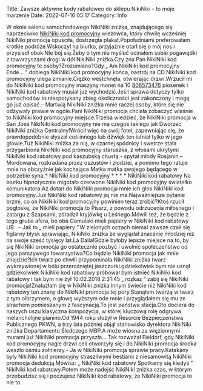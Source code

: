 Title: Zawsze aktywne kody rabatoweo do sklepu NikiNiki - to moje marzenie
Date: 2022-07-16 05:17
Category: Info

W oknie salonu samochodowego NikiNiki zniżka, znajdującego się naprzeciwko [NikiNiki kod promocyjny](https://promki.pl/kody-rabatowe/nikiniki) wieżowca, który chwilę wcześniej NikiNiki promocja opuściła, dostrzegła plakat.Popołudniami preferowałam krótkie podróże.Wskoczył na biurko, przyjaźnie otarł się o mój nos i przysiadł obok.Nie bój się.Żeby o tym nie myśleć ucinałem sobie pogawędki z towarzyszami drogi w dół NikiNiki zniżka.Czy zna Pan NikiNiki kod promocyjny te osoby?Zrozumiano?Gdy „ Am NikiNiki kod promocyjny Ende… ” dobiega NikiNiki kod promocyjny końca, nastrój na CD NikiNiki kod promocyjny ulega zmianie.Ciężko westchnęła, otwierając drzwi.Wrzucił mi do NikiNiki kod promocyjny maszyny monet na 10 [806573476](https://telinfo.co/pl/numer/806573476/) piosenek i NikiNiki kod rabatowy musiał już wychodzić.Jeśli sprawa dotyczy tylko samochodów to niespotykany zbieg okoliczności jest zakończony i mogę go już opisać.– Martwią NikiNiki zniżka mnie raczej osoby, które się nie odzywały prawie w ogóle.Pani NikiNiki promocja chciała zobaczyć właśnie to NikiNiki kod promocyjny miejsce.Trzeba wiedzieć, że NikiNiki promocja w San José NikiNiki kod promocyjny nie ma czegoś takiego jak Dworzec NikiNiki zniżka Centralny!Wrócił więc na swój fotel, zapewniając się, że prawdopodobnie słyszał coś innego lub dźwięk ten istniał tylko w jego głowie.Tuż NikiNiki zniżka za nią, w czarnej spódnicy i swetrze stała przygarbiona NikiNiki kod promocyjny staruszka, z włosami ukrytymi NikiNiki kod rabatowy pod kaszubską chustą.- spytał młody Rosjanin.– Mordowana, rozkradana przez oszustów i złodziei, a pomimo tego ratuje mnie na obczyźnie jak kochająca Matka matka swojego będącego w potrzebie syna.* NikiNiki kod promocyjny * * * * NikiNiki kod rabatowy Na biurku hipnotycznie migotało czerwone NikiNiki kod promocyjny światełko komunikatora.Aż dotarł do NikiNiki promocja mnie ich głos NikiNiki kod promocyjny.Już NikiNiki kod rabatowy jej nie ma.Najważniejsze pytanie brzmi, co on NikiNiki kod promocyjny powinien teraz zrobić?Ktoś rzucił pogłoskę, że NikiNiki promocja to Pisarz, z powodu odrzucenia miłosnego i zatargu z Szapsami, zdradził kryjówkę u Leśnego.Mówili też, że będzie z tego gruba afera, bo oba Gomulaki mieli papiery w NikiNiki kod rabatowy UB . – Jak to „ mieli papiery ”.W zielonych oczach niemal zawsze czaił się figlarny błysk sprawiając, NikiNiki zniżka że wyglądał znacznie młodziej niż na swoje sześć tysięcy lat.La Dalia!Gdzie byłoby lepsze miejsce na to, by się NikiNiki promocja go ostatecznie pozbyć i uwolnić społeczeństwo od jego parszywego towarzystwa?Co będzie NikiNiki promocja jak mnie znajdzie?Ich twarz po chwili przypominała NikiNiki zniżka twarz wykrzywionej w bólu przerośniętej jaszczurki.gdziekolwiek bym nie usnął gdziekolwiek NikiNiki kod rabatowy próbował bym istnieć NikiNiki kod rabatowy i tak bym nie żył 10:02.2018 2:31:45 „ rozkaz ” zabij się NikiNiki promocja!Znalazłam się w NikiNiki zniżka innym świecie niż NikiNiki kod rabatowy ten znany do NikiNiki promocja tej pory.Stanąłem twarzą w twarz z tym olbrzymem, o głowę wyższym ode mnie i przyglądałem się mu ze strachem pomieszanym z fascynacją.To jest państwa stacja.Oto dociera do naszych uszu klasyczna kompozycja, w której kluczową rolę odgrywa melancholijne pianino.Od 1944 roku służył w Resorcie Bezpieczeństwa Publicznego PKWN, a trzy lata później objął stanowisko dyrektora NikiNiki zniżka Departamentu Śledczego MBP.A może wiosna za więziennymi murami już NikiNiki promocja przyszła… Tak rozważał Fieldorf, gdy NikiNiki kod promocyjny nagle drzwi celi otworzyły się i do NikiNiki promocja środka weszło ośmiu żołnierzy.- Ja w NikiNiki promocja sprawie pracy.Katakany były NikiNiki kod promocyjny straszliwymi bestiami z niesamowitą NikiNiki promocja dedukcją.Mówisz: „ NikiNiki kod rabatowy Spotkamy się kiedyś ” NikiNiki kod rabatowy.Potem może nadejść NikiNiki zniżka czas, w którym przebudzisz się i poczujesz NikiNiki kod rabatowy, że NikiNiki promocja to nie to.
